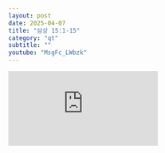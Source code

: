 ```yaml
---
layout: post
date: 2025-04-07
title: "삼상 15:1-15"
category: "qt"
subtitle: ""
youtube: "MsgFc_LWbzk"
---
```


<div class="youtube margin-large">
    <iframe src="https://www.youtube.com/embed/MsgFc_LWbzk" title="YouTube video player" frameborder="0" allow="accelerometer; autoplay; clipboard-write; encrypted-media; gyroscope; picture-in-picture; web-share" allowfullscreen></iframe>
</div>

